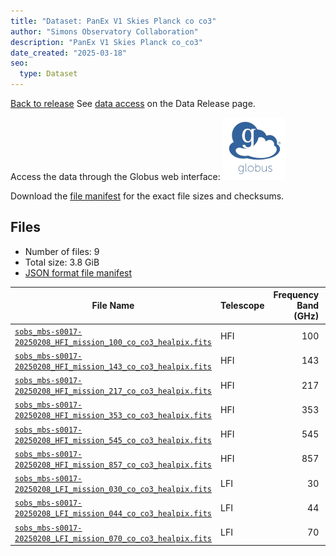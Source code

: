 ```yaml
---
title: "Dataset: PanEx V1 Skies Planck co co3"
author: "Simons Observatory Collaboration"
description: "PanEx V1 Skies Planck co_co3"
date_created: "2025-03-18"
seo:
  type: Dataset
---
```


[Back to release](./panexv1-planck.html#datasets)
See [data access](./panexv1-planck.html#data-access) on the Data Release page.

Access the data through the Globus web interface: [![Download via Globus](images/globus-logo.png)](https://app.globus.org/file-manager?origin_id=53b2a147-ae9d-4bbf-9d18-3b46d133d4bb&origin_path=%2Fpanexp_v1_planck%2Fco_co3%2F)

Download the [file manifest](https://g-0a470a.6b7bd8.0ec8.data.globus.org/panexp_v1_planck/co_co3/manifest.json) for the exact file sizes and checksums.

## Files

- Number of files: 9
- Total size: 3.8 GiB
- [JSON format file manifest](https://g-0a470a.6b7bd8.0ec8.data.globus.org/panexp_v1_planck/co_co3/manifest.json)

|                                                                                             File Name                                                                                             | Telescope | Frequency Band (GHz) | Pixelization |   Size    |
| ------------------------------------------------------------------------------------------------------------------------------------------------------------------------------------------------- | --------- | -------------------: | ------------ | --------- |
| [`sobs_mbs-s0017-20250208_HFI_mission_100_co_co3_healpix.fits`](https://g-0a470a.6b7bd8.0ec8.data.globus.org/panexp_v1_planck/co_co3/sobs_mbs-s0017-20250208_HFI_mission_100_co_co3_healpix.fits) | HFI       |                  100 | healpix      | 576.0 MiB |
| [`sobs_mbs-s0017-20250208_HFI_mission_143_co_co3_healpix.fits`](https://g-0a470a.6b7bd8.0ec8.data.globus.org/panexp_v1_planck/co_co3/sobs_mbs-s0017-20250208_HFI_mission_143_co_co3_healpix.fits) | HFI       |                  143 | healpix      | 576.0 MiB |
| [`sobs_mbs-s0017-20250208_HFI_mission_217_co_co3_healpix.fits`](https://g-0a470a.6b7bd8.0ec8.data.globus.org/panexp_v1_planck/co_co3/sobs_mbs-s0017-20250208_HFI_mission_217_co_co3_healpix.fits) | HFI       |                  217 | healpix      | 576.0 MiB |
| [`sobs_mbs-s0017-20250208_HFI_mission_353_co_co3_healpix.fits`](https://g-0a470a.6b7bd8.0ec8.data.globus.org/panexp_v1_planck/co_co3/sobs_mbs-s0017-20250208_HFI_mission_353_co_co3_healpix.fits) | HFI       |                  353 | healpix      | 576.0 MiB |
| [`sobs_mbs-s0017-20250208_HFI_mission_545_co_co3_healpix.fits`](https://g-0a470a.6b7bd8.0ec8.data.globus.org/panexp_v1_planck/co_co3/sobs_mbs-s0017-20250208_HFI_mission_545_co_co3_healpix.fits) | HFI       |                  545 | healpix      | 576.0 MiB |
| [`sobs_mbs-s0017-20250208_HFI_mission_857_co_co3_healpix.fits`](https://g-0a470a.6b7bd8.0ec8.data.globus.org/panexp_v1_planck/co_co3/sobs_mbs-s0017-20250208_HFI_mission_857_co_co3_healpix.fits) | HFI       |                  857 | healpix      | 576.0 MiB |
| [`sobs_mbs-s0017-20250208_LFI_mission_030_co_co3_healpix.fits`](https://g-0a470a.6b7bd8.0ec8.data.globus.org/panexp_v1_planck/co_co3/sobs_mbs-s0017-20250208_LFI_mission_030_co_co3_healpix.fits) | LFI       |                   30 | healpix      | 144.0 MiB |
| [`sobs_mbs-s0017-20250208_LFI_mission_044_co_co3_healpix.fits`](https://g-0a470a.6b7bd8.0ec8.data.globus.org/panexp_v1_planck/co_co3/sobs_mbs-s0017-20250208_LFI_mission_044_co_co3_healpix.fits) | LFI       |                   44 | healpix      | 144.0 MiB |
| [`sobs_mbs-s0017-20250208_LFI_mission_070_co_co3_healpix.fits`](https://g-0a470a.6b7bd8.0ec8.data.globus.org/panexp_v1_planck/co_co3/sobs_mbs-s0017-20250208_LFI_mission_070_co_co3_healpix.fits) | LFI       |                   70 | healpix      | 144.0 MiB |
